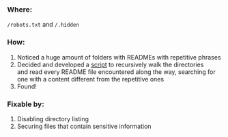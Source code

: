 ### Where:  

`/robots.txt` and `/.hidden`

### How:  

1. Noticed a huge amount of folders with READMEs with repetitive phrases
2. Decided and developed a [script](https://github.com/Kuninoto/42_darkly/blob/master/unknown7/Resource/explore.py) to recursively walk the directories  
   and read every README file encountered along the way, searching for one with a content different from the repetitive ones
3. Found!

### Fixable by:  

1. Disabling directory listing
2. Securing files that contain sensitive information
